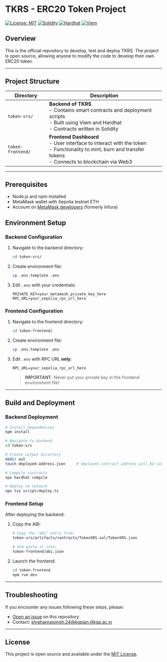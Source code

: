 # TKRS - ERC20 Token Project

[![License: MIT](https://img.shields.io/badge/License-MIT-blue.svg)](https://opensource.org/licenses/MIT)
[![Solidity](https://img.shields.io/badge/Solidity-%5E0.8.20-gray.svg?logo=solidity)](https://soliditylang.org/)
[![Hardhat](https://img.shields.io/badge/Built%20with-Hardhat-yellow.svg)](https://hardhat.org/)
[![Viem](https://img.shields.io/badge/Powered%20by-Viem-purple.svg)](https://viem.sh/)

## Overview

This is the official repository to develop, test and deploy TKRS. The project is open source, allowing anyone to modify the code to develop their own ERC20 token.

---

## Project Structure

| Directory | Description |
|-----------|-------------|
| `token-srs/` | **Backend of TKRS** <br> - Contains smart contracts and deployment scripts <br> - Built using Viem and Hardhat <br> - Contracts written in Solidity |
| `token-frontend/` | **Frontend Dashboard** <br> - User interface to interact with the token <br> - Functionality to mint, burn and transfer tokens <br> - Connects to blockchain via Web3 |

---

## Prerequisites

- Node.js and npm installed
- MetaMask wallet with Sepolia testnet ETH
- Account on [MetaMask developers](https://developers.metamask.io/) (formerly Infura)

## Environment Setup

### Backend Configuration

1. Navigate to the backend directory:
    ```bash
    cd token-srs/
    ```

2. Create environment file:
    ```bash
    cp .env.template .env
    ```

3. Edit `.env` with your credentials:
    ```
    PRIVATE_KEY=your_metamask_private_key_here
    RPC_URL=your_sepolia_rpc_url_here
    ```

### Frontend Configuration

1. Navigate to the frontend directory:
    ```bash
    cd token-frontend/
    ```

2. Create environment file:
    ```bash
    cp .env.template .env
    ```

3. Edit `.env` with RPC URL **only**:
    ```
    RPC_URL=your_sepolia_rpc_url_here
    ```

    > **IMPORTANT**: Never put your private key in the frontend environment file!

---

## Build and Deployment

### Backend Deployment

```bash
# Install dependencies
npm install

# Navigate to backend
cd token-srs

# Create output directory
mkdir out
touch deployed-address.json     # deployed contract address will be saved here

# Compile contracts
npx hardhat compile

# Deploy to network
npx tsx script/deploy.ts
```

### Frontend Setup

After deploying the backend:

1. Copy the ABI:
    ```bash
    # Copy the "abi" entry from:
    token-srs/artifacts/contracts/TokenSRS.sol/TokenSRS.json
    
    # And paste it into:
    token-frontend/abi.json
    ```

2. Launch the frontend:
    ```bash
    cd token-frontend
    npm run dev
    ```

---

## Troubleshooting

If you encounter any issues following these steps, please:

- [Open an issue](https://github.com/shrehanrajsingh/tkrs-erc20/issues/new) on this repository
- Contact: [shrehanrajsingh.24@kgpian.iitkgp.ac.in](mailto:shrehanrajsingh.24@kgpian.iitkgp.ac.in)

---

## License

This project is open source and available under the [MIT License](LICENSE).